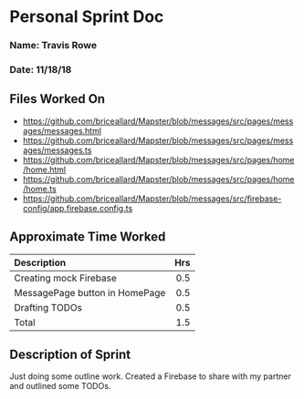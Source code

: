 # Personal Sprint Doc

### Name: Travis Rowe
### Date: 11/18/18

## Files Worked On

- https://github.com/briceallard/Mapster/blob/messages/src/pages/messages/messages.html
- https://github.com/briceallard/Mapster/blob/messages/src/pages/messages/messages.ts
- https://github.com/briceallard/Mapster/blob/messages/src/pages/home/home.html
- https://github.com/briceallard/Mapster/blob/messages/src/pages/home/home.ts
- https://github.com/briceallard/Mapster/blob/messages/src/firebase-config/app.firebase.config.ts


## Approximate Time Worked

| Description                     | Hrs  |
| :------------------------------ | ---: |
| Creating mock Firebase          | 0.5  |
| MessagePage button in HomePage  | 0.5  |
| Drafting TODOs                  | 0.5  |
| Total                           | 1.5  |

## Description of Sprint

Just doing some outline work. Created a Firebase to share with my partner and outlined some TODOs.